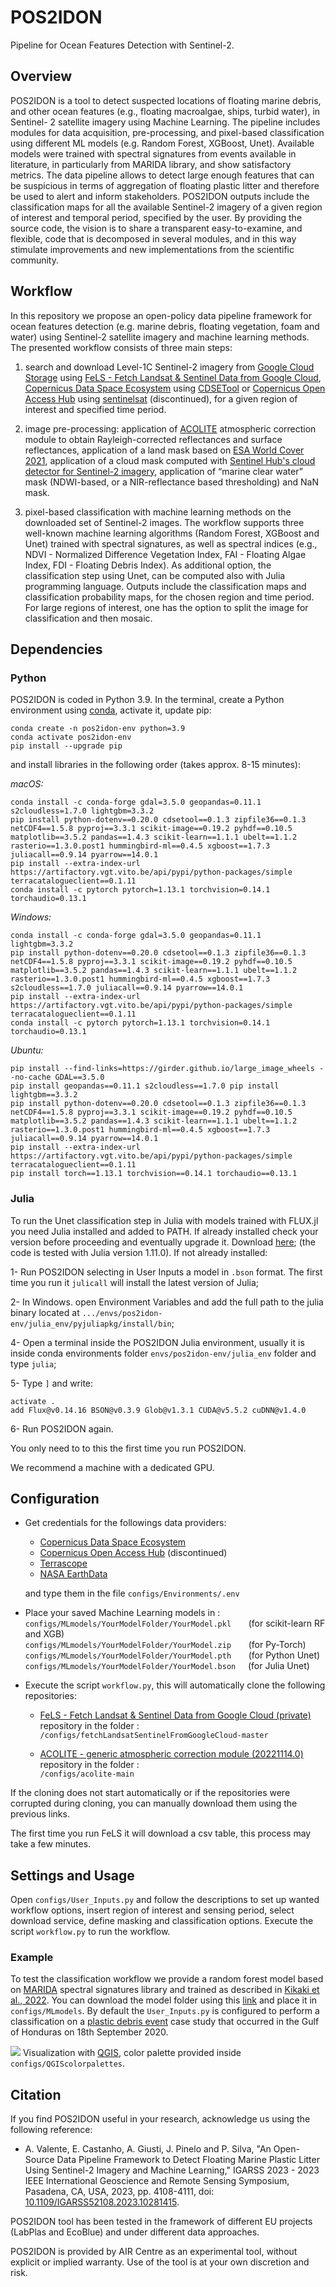 # POS2IDON

Pipeline for Ocean Features Detection with Sentinel-2.

## Overview 

POS2IDON is a tool to detect suspected locations of floating marine debris, and other ocean features (e.g., floating macroalgae, ships, turbid water), in Sentinel- 2 satellite imagery using Machine Learning. The pipeline includes modules for data acquisition, pre-processing, and pixel-based classification using different ML models (e.g. Random Forest, XGBoost, Unet). Available models were trained with spectral signatures from events available in literature, in particularly from MARIDA library, and show satisfactory metrics. The data pipeline allows to detect large enough features that can be suspicious in terms of aggregation of floating plastic litter and therefore be used to alert and inform stakeholders. POS2IDON outputs include the classification maps for all the available Sentinel-2 imagery of a given region of interest and temporal period, specified by the user. By providing the source code, the vision is to share a transparent easy-to-examine, and flexible, code that is decomposed in several modules, and in this way stimulate improvements and new implementations from the scientific community. 

## Workflow

In this repository we propose an open-policy data pipeline framework for ocean features detection (e.g. marine debris, floating vegetation, foam and water) using Sentinel-2 satellite imagery and machine learning methods. The presented workflow consists of three main steps:

1) search and download Level-1C Sentinel-2 imagery from [Google Cloud Storage](https://cloud.google.com/storage/docs/public-datasets/sentinel-2) using [FeLS - Fetch Landsat & Sentinel Data from Google Cloud](https://github.com/vascobnunes/fetchLandsatSentinelFromGoogleCloud.git), [Copernicus Data Space Ecosystem](https://dataspace.copernicus.eu) using [CDSETool](https://github.com/SDFIdk/CDSETool.git) or [Copernicus Open Access Hub](https://scihub.copernicus.eu/) using [sentinelsat](https://github.com/sentinelsat/sentinelsat.git) (discontinued),  for a given region of interest and specified time period.

2) image pre-processing: application of [ACOLITE](https://github.com/acolite/acolite.git/) atmospheric correction module to obtain Rayleigh-corrected reflectances and surface reflectances, application of a land mask based on [ESA World Cover 2021](https://worldcover2021.esa.int/), application of a cloud mask computed with [Sentinel Hub's cloud detector for Sentinel-2 imagery](https://github.com/sentinel-hub/sentinel2-cloud-detector), application of “marine clear water” mask (NDWI-based, or a NIR-reflectance based thresholding) and NaN mask.

3) pixel-based classification with machine learning methods on the downloaded set of Sentinel-2 images. The workflow supports three well-known machine learning algorithms (Random Forest, XGBoost and Unet) trained with spectral signatures, as well as spectral indices (e.g., NDVI - Normalized Difference Vegetation Index, FAI - Floating Algae Index, FDI - Floating Debris Index). As additional option, the classification step using Unet, can be computed also with Julia programming language. Outputs include the classification maps and classification probability maps, for the chosen region and time period. For large regions of interest, one has the option to split the image for classification and then mosaic.

## Dependencies

### Python

POS2IDON is coded in Python 3.9. In the terminal, create a Python environment using [conda](https://www.anaconda.com), activate it, update pip:
```
conda create -n pos2idon-env python=3.9
conda activate pos2idon-env
pip install --upgrade pip
```

and install libraries in the following order (takes approx. 8-15 minutes):

*macOS:*
```
conda install -c conda-forge gdal=3.5.0 geopandas=0.11.1 s2cloudless=1.7.0 lightgbm=3.3.2 
pip install python-dotenv==0.20.0 cdsetool==0.1.3 zipfile36==0.1.3 netCDF4==1.5.8 pyproj==3.3.1 scikit-image==0.19.2 pyhdf==0.10.5 matplotlib==3.5.2 pandas==1.4.3 scikit-learn==1.1.1 ubelt==1.1.2 rasterio==1.3.0.post1 hummingbird-ml==0.4.5 xgboost==1.7.3 juliacall==0.9.14 pyarrow==14.0.1
pip install --extra-index-url https://artifactory.vgt.vito.be/api/pypi/python-packages/simple terracatalogueclient==0.1.11
conda install -c pytorch pytorch=1.13.1 torchvision=0.14.1 torchaudio=0.13.1
```
*Windows:*
```
conda install -c conda-forge gdal=3.5.0 geopandas=0.11.1 lightgbm=3.3.2
pip install python-dotenv==0.20.0 cdsetool==0.1.3 zipfile36==0.1.3 netCDF4==1.5.8 pyproj==3.3.1 scikit-image==0.19.2 pyhdf==0.10.5 matplotlib==3.5.2 pandas==1.4.3 scikit-learn==1.1.1 ubelt==1.1.2 rasterio==1.3.0.post1 hummingbird-ml==0.4.5 xgboost==1.7.3 s2cloudless==1.7.0 juliacall==0.9.14 pyarrow==14.0.1
pip install --extra-index-url https://artifactory.vgt.vito.be/api/pypi/python-packages/simple terracatalogueclient==0.1.11
conda install -c pytorch pytorch=1.13.1 torchvision=0.14.1 torchaudio=0.13.1
```
*Ubuntu:*
```
pip install --find-links=https://girder.github.io/large_image_wheels --no-cache GDAL==3.5.0
pip install geopandas==0.11.1 s2cloudless==1.7.0 pip install lightgbm==3.3.2
pip install python-dotenv==0.20.0 cdsetool==0.1.3 zipfile36==0.1.3 netCDF4==1.5.8 pyproj==3.3.1 scikit-image==0.19.2 pyhdf==0.10.5 matplotlib==3.5.2 pandas==1.4.3 scikit-learn==1.1.1 ubelt==1.1.2 rasterio==1.3.0.post1 hummingbird-ml==0.4.5 xgboost==1.7.3 juliacall==0.9.14 pyarrow==14.0.1
pip install --extra-index-url https://artifactory.vgt.vito.be/api/pypi/python-packages/simple terracatalogueclient==0.1.11
pip install torch==1.13.1 torchvision==0.14.1 torchaudio==0.13.1
```

### Julia

To run the Unet classification step in Julia with models trained with FLUX.jl you need Julia installed and added to PATH. If already installed check your version before proceeding and eventually upgrade it. Download [here](https://julialang.org/downloads/); (the code is tested with Julia version 1.11.0). If not already installed:

1- Run POS2IDON selecting in User Inputs a model in `.bson` format. The first time you run it `julicall` will install the latest version of Julia;

2- In Windows. open Environment Variables and add the full path to the julia binary located at `.../envs/pos2idon-env/julia_env/pyjuliapkg/install/bin`;

4- Open a terminal inside the POS2IDON Julia environment, usually it is inside conda environments folder `envs/pos2idon-env/julia_env` folder and type `julia`;

5- Type `]` and write: 
```
activate .
add Flux@v0.14.16 BSON@v0.3.9 Glob@v1.3.1 CUDA@v5.5.2 cuDNN@v1.4.0
``` 

6- Run POS2IDON again.

You only need to to this the first time you run POS2IDON.

We recommend a machine with a dedicated GPU.

## Configuration

- Get credentials for the followings data providers:

    -   [Copernicus Data Space Ecosystem](https://identity.dataspace.copernicus.eu/auth/realms/CDSE/login-actions/registration?client_id=cdse-public&tab_id=gpbsIrm5Zqs)
    -   [Copernicus Open Access Hub](https://scihub.copernicus.eu/dhus/#/home/) (discontinued)
    -   [Terrascope](https://sso.terrascope.be/auth/realms/terrascope/protocol/openid-connect/auth?client_id=terrascope-viewer&redirect_uri=https%3A%2F%2Fviewer.esa-worldcover.org%2Fworldcover%2F%3Flanguage%3Den%26bbox%3D-262.61718749999994%2C-79.6556678546481%2C262.61718749999994%2C79.65566785464813%26overlay%3Dfalse%26bgLayer%3DOSM%26date%3D2023-01-19%26layer%3DWORLDCOVER_2021_MAP&state=76f1db73-28b4-4e8b-8b41-21a995a5ee92&response_mode=fragment&response_type=code&scope=openid&nonce=1fa78ab3-bf00-4834-8213-f331e0046921)
    -   [NASA EarthData ](https://urs.earthdata.nasa.gov/home)

    and type them in the file `configs/Environments/.env`

- Place your saved Machine Learning models in :\
    `configs/MLmodels/YourModelFolder/YourModel.pkl` &nbsp;&nbsp;&nbsp;&nbsp;&nbsp;&nbsp;(for scikit-learn RF and XGB)\
    `configs/MLmodels/YourModelFolder/YourModel.zip` &nbsp;&nbsp;&nbsp;&nbsp;&nbsp;&nbsp;(for Py-Torch)\
    `configs/MLmodels/YourModelFolder/YourModel.pth` &nbsp;&nbsp;&nbsp;&nbsp;&nbsp;&nbsp;(for Python Unet)\
    `configs/MLmodels/YourModelFolder/YourModel.bson`&nbsp;&nbsp;&nbsp;&nbsp;&nbsp;(for Julia Unet)
    
- Execute the script `workflow.py`, this will automatically clone the following repositories:

    - [FeLS - Fetch Landsat & Sentinel Data from Google Cloud (private)](https://github.com/EmanuelCastanho/fetchLandsatSentinelFromGoogleCloud.git) repository in the folder :\
    `/configs/fetchLandsatSentinelFromGoogleCloud-master`

    - [ACOLITE - generic atmospheric correction module (20221114.0)](https://github.com/acolite/acolite.git/) repository in the folder :\
    `/configs/acolite-main`
   
If the cloning does not start automatically or if the repositories were corrupted during cloning, you can manually download them using the previous links.

The first time you run FeLS it will download a csv table, this process may take a few minutes.

## Settings and Usage

Open `configs/User_Inputs.py` and follow the descriptions to set up wanted workflow options, insert region of interest and sensing period, select download service, define masking and classification options. Execute the script `workflow.py` to run the workflow.

### Example

To test the classification workflow we provide a random forest model based on [MARIDA](https://github.com/marine-debris/marine-debris.github.io) spectral signatures library and trained as described in [Kikaki et al., 2022](https://journals.plos.org/plosone/article?id=10.1371/journal.pone.0262247). You can download the model folder using this [link](https://drive.google.com/drive/folders/1KtzX9tgvEOwhoRGW-fjy0qHpfdga_0sx) and place it in `configs/MLmodels`. By default the `User_Inputs.py` is configured to perform a classification on a [plastic debris event](https://sentinels.copernicus.eu/web/success-stories/-/copernicus-sentinel-2-show-dense-plastic-patches) case study that occurred in the Gulf of Honduras on 18th September 2020. 

![](Example-img.png)
Visualization with [QGIS](https://qgis.org/en/site/), color palette provided inside `configs/QGIScolorpalettes`.

## Citation

If you find POS2IDON useful in your research, acknowledge us using the following reference:

- A. Valente, E. Castanho, A. Giusti, J. Pinelo and P. Silva, "An Open-Source Data Pipeline Framework to Detect Floating Marine Plastic Litter Using Sentinel-2 Imagery and Machine Learning," IGARSS 2023 - 2023 IEEE International Geoscience and Remote Sensing Symposium, Pasadena, CA, USA, 2023, pp. 4108-4111, doi: [10.1109/IGARSS52108.2023.10281415](https://ieeexplore.ieee.org/document/10281415).

POS2IDON tool has been tested in the framework of different EU projects (LabPlas and EcoBlue) and under different data approaches.

POS2IDON is provided by AIR Centre as an experimental tool, without explicit or implied warranty. Use of the tool is at your own discretion and risk.
